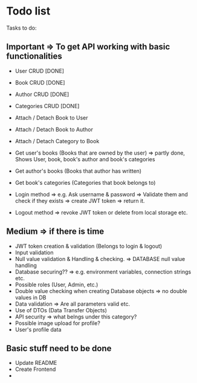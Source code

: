 ﻿# Todo list
Tasks to do:
## Important => To get API working with basic functionalities
- User CRUD [DONE]
- Book CRUD [DONE]
- Author CRUD [DONE]
- Categories CRUD [DONE]

- Attach / Detach Book to User
- Attach / Detach Book to Author
- Attach / Detach Category to Book

- Get user's books (Books that are owned by the user) => partly done, Shows User, book, book's author and book's categories
- Get author's books (Books that author has written)
- Get book's categories (Categories that book belongs to)

- Login method => e.g. Ask username & password => Validate them and check if they exists => create JWT token => return it.
- Logout method => revoke JWT token or delete from local storage etc.

## Medium => if there is time
- JWT token creation & validation (Belongs to login & logout)
- Input validation
- Null value validation & Handling & checking. => DATABASE null value handling
- Database securing?? => e.g. environment variables, connection strings etc.
- Possible roles (User, Admin, etc.)
- Double value checking when creating Database objects => no double values in DB
- Data validation => Are all parameters valid etc.
- Use of DTOs (Data Transfer Objects)
- API security => what belngs under this category?
- Possible image upload for profile?
- User's profile data


## Basic stuff need to be done
 - Update README
 - Create Frontend
 -